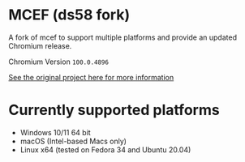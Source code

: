 # MCEF (ds58 fork)
A fork of mcef to support multiple platforms and provide an updated Chromium release.

Chromium Version `100.0.4896`

[See the original project here for more information](https://github.com/montoyo/mcef)

# Currently supported platforms
- Windows 10/11 64 bit
- macOS (Intel-based Macs only)
- Linux x64 (tested on Fedora 34 and Ubuntu 20.04)
